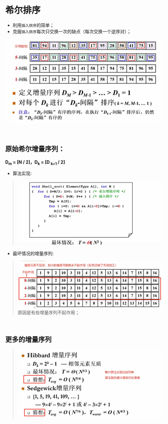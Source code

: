# 希尔排序
- 利用`插入排序`的简单；
- 克服`插入排序`每次只交换一次的缺点（每次交换一个逆序对）；

![图片](./images/data-structure_4-4_1.png)

<br/>

## 原始希尔增量序列：
**D<sub>m</sub> = [N / 2]，D<sub>k</sub> = [D <sub>k+1</sub> / 2]**

- 算法实现: 
> ![图片](./images/data-structure_4-4_2.png)
- 最坏情况的增量序列: 
> ![图片](./images/data-structure_4-4_3.png)
> 原因是有些增量序列不起作用；

<br/>

## 更多的增量序列
> ![图片](./images/data-structure_4-4_4.png)